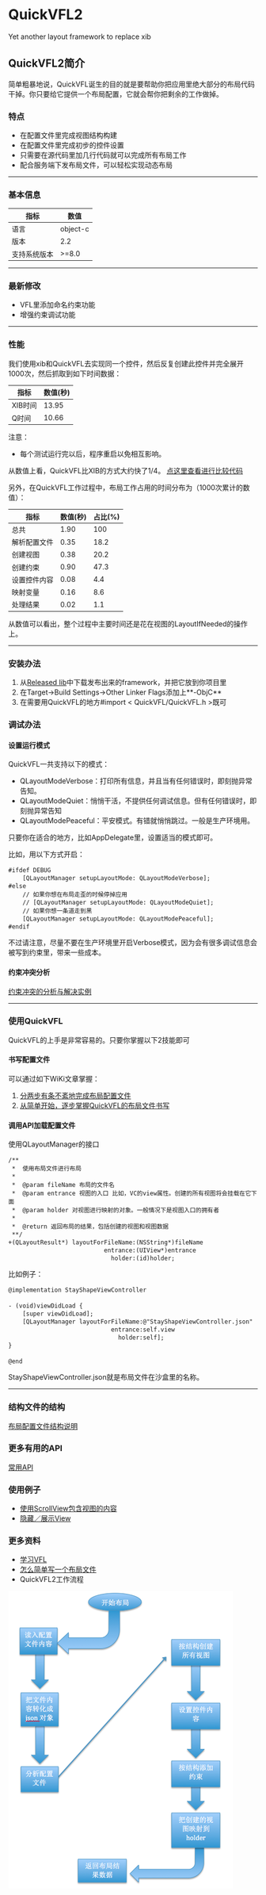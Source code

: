 # QuickVFL2
Yet another layout framework to replace xib

## QuickVFL2简介
简单粗暴地说，QuickVFL诞生的目的就是要帮助你把应用里绝大部分的布局代码干掉。你只要给它提供一个布局配置，它就会帮你把剩余的工作做掉。 

### 特点
- 在配置文件里完成视图结构构建
- 在配置文件里完成初步的控件设置
- 只需要在源代码里加几行代码就可以完成所有布局工作
- 配合服务端下发布局文件，可以轻松实现动态布局

***
### 基本信息
指标 | 数值
---|---
语言 | object-c
版本 | 2.2
支持系统版本 | >=8.0

***

### 最新修改
- VFL里添加命名约束功能
- 增强约束调试功能

***

### 性能
我们使用xib和QuickVFL去实现同一个控件，然后反复创建此控件并完全展开1000次，然后抓取到如下时间数据：

指标 | 数值(秒)
---|---
XIB时间 | 13.95
Q时间 | 10.66

注意：
- 每个测试运行完以后，程序重启以免相互影响。

从数值上看，QuickVFL比XIB的方式大约快了1/4。
[点这里查看进行比较代码](https://github.com/Sody666/QuickVFL2/blob/master/Project/QuickVFL2/ViewControllers/PerformanceViewController.m)

另外，在QuickVFL工作过程中，布局工作占用的时间分布为（1000次累计的数值）：

指标 | 数值(秒) | 占比(%)
---|---|---
总共 | 1.90 | 100
解析配置文件 | 0.35 | 18.2
创建视图 | 0.38 | 20.2
创建约束 | 0.90 | 47.3
设置控件内容 | 0.08 | 4.4
映射变量 | 0.16 | 8.6
处理结果 | 0.02 | 1.1

从数值可以看出，整个过程中主要时间还是花在视图的LayoutIfNeeded的操作上。
***
### 安装办法
1. 从[Released lib](https://github.com/Sody666/QuickVFL2/tree/master/ReleasedLibs)中下载发布出来的framework，并把它放到你项目里
2. 在Target->Build Settings->Other Linker Flags添加上**-ObjC**
3. 在需要用QuickVFL的地方#import < QuickVFL/QuickVFL.h >既可


### 调试办法
#### 设置运行模式
QuickVFL一共支持以下的模式：
- QLayoutModeVerbose：打印所有信息，并且当有任何错误时，即刻抛异常告知。
- QLayoutModeQuiet：悄悄干活，不提供任何调试信息。但有任何错误时，即刻抛异常告知
- QLayoutModePeaceful：平安模式。有错就悄悄跳过。一般是生产环境用。


只要你在适合的地方，比如AppDelegate里，设置适当的模式即可。

比如，用以下方式开启：
```
#ifdef DEBUG
    [QLayoutManager setupLayoutMode: QLayoutModeVerbose];
#else
    // 如果你想在布局走歪的时候停掉应用
    // [QLayoutManager setupLayoutMode: QLayoutModeQuiet];
    // 如果你想一条道走到黑
    [QLayoutManager setupLayoutMode: QLayoutModePeaceful];
#endif
```
不过请注意，尽量不要在生产环境里开启Verbose模式，因为会有很多调试信息会被写到约束里，带来一些成本。
#### 约束冲突分析
[约束冲突的分析与解决实例](https://github.com/Sody666/QuickVFL2/wiki/%E7%BA%A6%E6%9D%9F%E5%86%B2%E7%AA%81%E5%88%86%E6%9E%90%E5%AE%9E%E4%BE%8B)

***

### 使用QuickVFL
QuickVFL的上手是非常容易的。只要你掌握以下2技能即可
#### 书写配置文件
可以通过如下WiKi文章掌握：
1. [分两步有条不紊地完成布局配置文件](https://github.com/Sody666/QuickVFL2/wiki/%E5%88%86%E4%B8%A4%E6%AD%A5%E6%9C%89%E6%9D%A1%E4%B8%8D%E7%B4%8A%E5%9C%B0%E5%AE%8C%E6%88%90%E5%B8%83%E5%B1%80%E9%85%8D%E7%BD%AE%E6%96%87%E4%BB%B6)
2. [从简单开始，逐步掌握QuickVFL的布局文件书写](https://github.com/Sody666/QuickVFL2/wiki/%E4%BB%8E%E7%AE%80%E5%8D%95%E5%BC%80%E5%A7%8B%EF%BC%8C%E9%80%90%E6%AD%A5%E6%8E%8C%E6%8F%A1QuickVFL%E7%9A%84%E5%B8%83%E5%B1%80%E6%96%87%E4%BB%B6%E4%B9%A6%E5%86%99)

#### 调用API加载配置文件
使用QLayoutManager的接口
```
/**
 *  使用布局文件进行布局
 *
 *  @param fileName 布局的文件名
 *  @param entrance 视图的入口 比如，VC的view属性。创建的所有视图将会挂载在它下面
 *  @param holder 对视图进行映射的对象。一般情况下是视图入口的拥有者
 *
 *  @return 返回布局的结果，包括创建的视图和视图数据
 **/
+(QLayoutResult*) layoutForFileName:(NSString*)fileName
                           entrance:(UIView*)entrance
                             holder:(id)holder;
```

比如例子：
```
@implementation StayShapeViewController

- (void)viewDidLoad {
    [super viewDidLoad];
    [QLayoutManager layoutForFileName:@"StayShapeViewController.json"
                             entrance:self.view
                               holder:self];
}

@end
```
StayShapeViewController.json就是布局文件在沙盒里的名称。

***

### 结构文件的结构
[布局配置文件结构说明](https://github.com/Sody666/QuickVFL2/wiki/%E5%B8%83%E5%B1%80%E9%85%8D%E7%BD%AE%E6%96%87%E4%BB%B6%E7%BB%93%E6%9E%84%E8%AF%B4%E6%98%8E)

### 更多有用的API
[常用API](https://github.com/Sody666/QuickVFL2/wiki/%E5%B8%B8%E7%94%A8API)

### 使用例子
- [使用ScrollView包含视图的内容](https://github.com/Sody666/QuickVFL2/wiki/QuickVFL-%E6%A1%86%E6%9E%B6DEMO%EF%BC%9A%E4%BD%BF%E7%94%A8ScrollView%E5%8C%85%E5%90%AB%E8%A7%86%E5%9B%BE%E7%9A%84%E5%86%85%E5%AE%B9)
- [隐藏／展示View](https://github.com/Sody666/QuickVFL2/wiki/QuickVFL-%E6%A1%86%E6%9E%B6DEMO%EF%BC%9A%E9%9A%90%E8%97%8F%EF%BC%8F%E5%B1%95%E7%A4%BAView)

### 更多资料
- [学习VFL](https://github.com/Sody666/QuickVFL2/wiki/%E5%AD%A6%E4%B9%A0VFL)
- [怎么简单写一个布局文件](https://github.com/Sody666/QuickVFL2/wiki/%E4%BB%8E%E7%AE%80%E5%8D%95%E5%BC%80%E5%A7%8B%EF%BC%8C%E9%80%90%E6%AD%A5%E6%8E%8C%E6%8F%A1QuickVFL%E7%9A%84%E5%B8%83%E5%B1%80%E6%96%87%E4%BB%B6%E4%B9%A6%E5%86%99)
- QuickVFL2工作流程

![处理流程](https://github.com/Sody666/QuickVFL2/blob/master/WikiResources/handleFlow.png)
